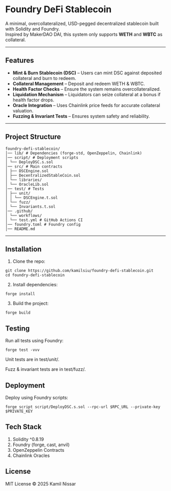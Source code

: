# Foundry DeFi Stablecoin

A minimal, overcollateralized, USD-pegged decentralized stablecoin built with Solidity and Foundry.  
Inspired by MakerDAO DAI, this system only supports **WETH** and **WBTC** as collateral.

---

## Features

- **Mint & Burn Stablecoin (DSC)** – Users can mint DSC against deposited collateral and burn to redeem.  
- **Collateral Management** – Deposit and redeem WETH & WBTC.  
- **Health Factor Checks** – Ensure the system remains overcollateralized.  
- **Liquidation Mechanism** – Liquidators can seize collateral at a bonus if health factor drops.  
- **Oracle Integration** – Uses Chainlink price feeds for accurate collateral valuation.  
- **Fuzzing & Invariant Tests** – Ensures system safety and reliability.  

---

## Project Structure
```
foundry-defi-stablecoin/
│── lib/ # Dependencies (forge-std, OpenZeppelin, Chainlink)
│── script/ # Deployment scripts
│ └── DeployDSC.s.sol
│── src/ # Main contracts
│ ├── DSCEngine.sol
│ ├── DecentralizedStableCoin.sol
│ └── libraries/
│ └── OracleLib.sol
│── test/ # Tests
│ ├── unit/
│ │ └── DSCEngine.t.sol
│ └── fuzz/
│ └── Invariants.t.sol
│── .github/
│ └── workflows/
│ └── test.yml # GitHub Actions CI
│── foundry.toml # Foundry config
│── README.md
```

---

## Installation

1. Clone the repo:

```
git clone https://github.com/kamilsiu/foundry-defi-stablecoin.git
cd foundry-defi-stablecoin
```
2. Install dependencies:
```
forge install
```
3. Build the project:
```
forge build
```
## Testing

Run all tests using Foundry:

```
forge test -vvv
```

Unit tests are in test/unit/.

 Fuzz & invariant tests are in test/fuzz/.

## Deployment

Deploy using Foundry scripts:
```
forge script script/DeployDSC.s.sol --rpc-url $RPC_URL --private-key $PRIVATE_KEY
```
## Tech Stack

1. Solidity ^0.8.19
2. Foundry (forge, cast, anvil)
3. OpenZeppelin Contracts
4. Chainlink Oracles

## License

MIT License © 2025 Kamil Nissar
